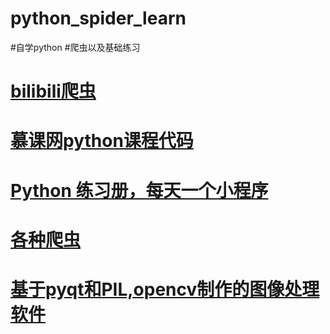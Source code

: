 # python_spider_learn
#自学python
#爬虫以及基础练习
# [bilibili爬虫](https://github.com/wjsaya/python/tree/master/bilibili)
# [慕课网python课程代码](https://github.com/wjsaya/python/tree/master/imooc.com)
# [Python 练习册，每天一个小程序](https://github.com/wjsaya/python/tree/master/python_daily)
# [各种爬虫](https://github.com/wjsaya/python/tree/master/spiders)
# [基于pyqt和PIL,opencv制作的图像处理软件](https://github.com/wjsaya/python/tree/master/%E5%9B%BE%E5%83%8F%E5%A4%84%E7%90%86)
